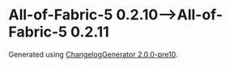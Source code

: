 # All-of-Fabric-5 0.2.10⟶All-of-Fabric-5 0.2.11

Generated using [ChangelogGenerator 2.0.0-pre10](https://github.com/TheRandomLabs/ChangelogGenerator).
